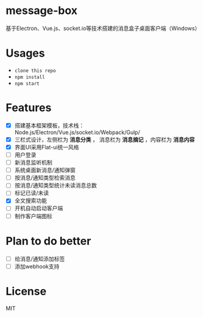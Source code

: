 # message-box
基于Electron、Vue.js、socket.io等技术搭建的消息盒子桌面客户端（Windows）

# Usages

- `clone this repo`
- `npm install`
- `npm start`

# Features

- [x] 搭建基本框架模板，技术栈：Node.js/Electron/Vue.js/socket.io/Webpack/Gulp/
- [x] 三栏式设计，左侧栏为 **消息分类** ， 消息栏为 **消息摘记**  ，内容栏为 **消息内容**
- [x] 界面UI采用Flat-ui统一风格
- [ ] 用户登录
- [ ] 新消息监听机制
- [ ] 系统桌面新消息/通知弹窗
- [ ] 按消息/通知类型检索消息
- [ ] 按消息/通知类型统计未读消息总数
- [ ] 标记已读/未读
- [x] 全文搜索功能
- [ ] 开机自动启动客户端
- [ ] 制作客户端图标

# Plan to do better

- [ ] 给消息/通知添加标签
- [ ] 添加webhook支持

# License
MIT
